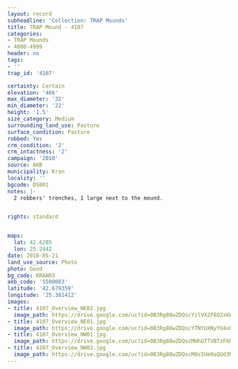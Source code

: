 ```yaml
---
layout: record
subheadline: 'Collection: TRAP Mounds'
title: TRAP Mound - 4107
categories:
- TRAP Mounds
- 4000-4999
header: no
tags:
- ''
trap_id: '4107'

certainty: Certain
elevation: '466'
max_diameter: '32'
min_diameter: '22'
height: '1.5'
size_category: Medium
surrounding_land_use: Pasture
surface_condition: Pasture
robbed: Yes
crm_condition: '2'
crm_intactness: '2'
campaign: '2010'
source: AKB
municipality: Kran
locality: ''
bgcode: DS001
notes: |-
  2 robbers' trenches, 1 large next to the mound.


rights: standard


maps:
  lat: 42.6285
  lon: 25.2442
date: 2018-05-21
land_use_source: Photo
photo: Good
bg_code: KRAN03
akb_code: '5500083'
latitude: '42.679359'
longitude: '25.381412'
images:
- title: 4107_Overview_NE02.jpg
  image_path: https://drive.google.com/uc?id=0B3Rg88wZDQscYzlVX2F6Q2xKWW8
- title: 4107_Overview_NE01.jpg
  image_path: https://drive.google.com/uc?id=0B3Rg88wZDQscYTNYUXNyYU4xR2s
- title: 4107_Overview_NW01.jpg
  image_path: https://drive.google.com/uc?id=0B3Rg88wZDQscMHhGTTVBTzF6NDQ
- title: 4107_Overview_NW02.jpg
  image_path: https://drive.google.com/uc?id=0B3Rg88wZDQscM0s5Um9aQUd3MW8
---
```

